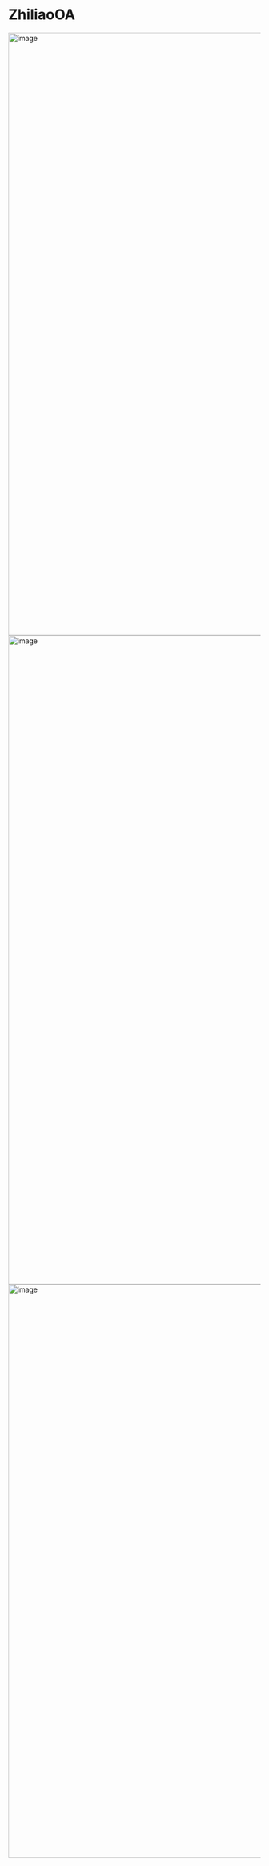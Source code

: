 # ZhiliaoOA
<img width="1201" alt="image" src="https://github.com/JV-X/ZhiliaoOA/assets/29137451/6f1b523b-d933-48bb-99fe-d7de18e2d0b9">
<img width="1293" alt="image" src="https://github.com/JV-X/ZhiliaoOA/assets/29137451/ffaae8aa-3c54-464b-955a-30184a5fa7ba">
<img width="1143" alt="image" src="https://github.com/JV-X/ZhiliaoOA/assets/29137451/08a9dd24-7592-42b1-8681-3eb148253fc4">

